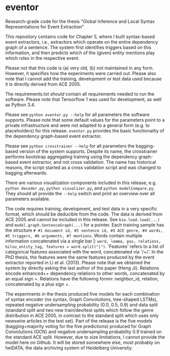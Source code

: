 # eventor
Research-grade code for the thesis "Global Inference and Local Syntax Representations for Event Extraction"

This repository contains code for Chapter 5, where I built syntax-based event extractors, i.e., extractors which operate on the entire dependency graph of a sentence. The system first identifies triggers based on this information, and then predicts which of the (given) entity mentions play which roles in the respective event.

Please not that this code is (a) very old, (b) not maintained in any form. However, it specifies how the experiments were carried out. Please also note that I cannot add the training, development or test data used because it is directly derived from ACE 2005.

The requirements.txt _should_ contain all requirements needed to run the software. Please note that Tensorflow 1 was used for development, as well as Python 3.4.

Please see `python eventor.py --help` for all parameters the software supports. Please note that some default values for the parameters point to a private infrastructure and were not adapted to a general form (e.g. to placeholders) for this release. `eventor.py` provides the basic functionality of the dependency graph-based event extractor.

Please see `python crosstrainer --help` for all parameters the bagging-based version of the system supports. Despite its name, the crosstrainer performs bootstrap aggregating training using the dependency graph-based event extractor, and not cross validation. The name has historical reasons, the script started as a cross validation script and was changed to bagging afterwards.

There are various visualization components included in this release, e.g. `python decoder.py`, `python visualizer.py`, and `python modelCompare.py`. They should all provide the `--help` switch and print an overview over all parameters available.

The code requires training, development, and test data in a very specific format, which should be deducible from the code. The data is derived from ACE 2005 and cannot be included in this release. See `bio.load.load(...)` and `model.graph.SentenceGraph(...)` for a pointer. Each training sample has the structure `# #1 document id, #2 sentence id, #3 ACE genre, #4 words, #5 triggers, #6 arguments, #7 mentions`. Words contain multiple information concatenated via a single bar |: `word, lemma, pos, relations, bilou_entity_tag, features = word.split("|")`. 'Features' refers to a list of categorical features associated with the word, concatenated via '/+/'. In the PhD thesis, the features were the same features produced by the event extractor reported in Li et al. (2013). Please note that we obtained the system by directly asking the last author of the paper (Heng Ji).  Relations encode enhanced++ dependency relations to other words, concatenated by an equal sign =. Relations have the following formn: neighbor_id, relation, concatenated by a plus sign +.

The experiments in the thesis produced five models for each combination of syntax encoder (no syntax, Graph Convolutions, tree-shaped LSTMs), repeated negative undersampling probability (0.0, 0.5, 0.9) and data split (standard split and two new train/dev/test splits which follow the genre distribution in ACE 2005, in contrast to the standard split which uses only newswire articles in the test set). Part of the release is the five models (bagging+majority voting for the five predictions) produced for Graph Convolutions (GCN) and negative undersampling probability 0.9 trained on the standard ACE split. However, due to size limitations, I cannot provide the model here on Github. It will be stored somewhere else, most probably on heiDATA, the data archiving system of Heidelberg University.
